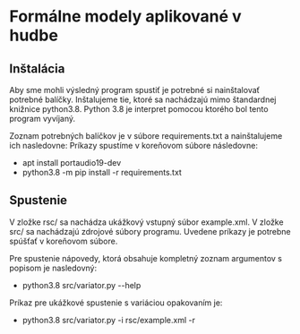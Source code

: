 # Formálne modely aplikované v hudbe
## Inštalácia
Aby sme mohli výsledný program spustiť je potrebné si nainštalovať potrebné balíčky. Inštalujeme tie, ktoré sa nachádzajú mimo štandardnej knižnice python3.8. Python 3.8 je interpret pomocou ktorého bol tento program vyvíjaný.

Zoznam potrebných balíčkov je v súbore requirements.txt a nainštalujeme ich nasledovne:
Príkazy spustíme v koreňovom súbore následovne:

- apt install portaudio19-dev
- python3.8 -m pip install -r requirements.txt
## Spustenie
V zložke rsc/ sa nachádza ukážkový vstupný súbor example.xml.
V zložke src/ sa nachádzajú zdrojové súbory programu.
Uvedene príkazy je potrebne spúšťať v koreňovom súbore.

Pre spustenie nápovedy, ktorá obsahuje kompletný zoznam argumentov s popisom je nasledovný:

 - python3.8 src/variator.py --help

Príkaz pre ukážkové spustenie s variáciou opakovaním je:

 - python3.8 src/variator.py -i rsc/example.xml -r

